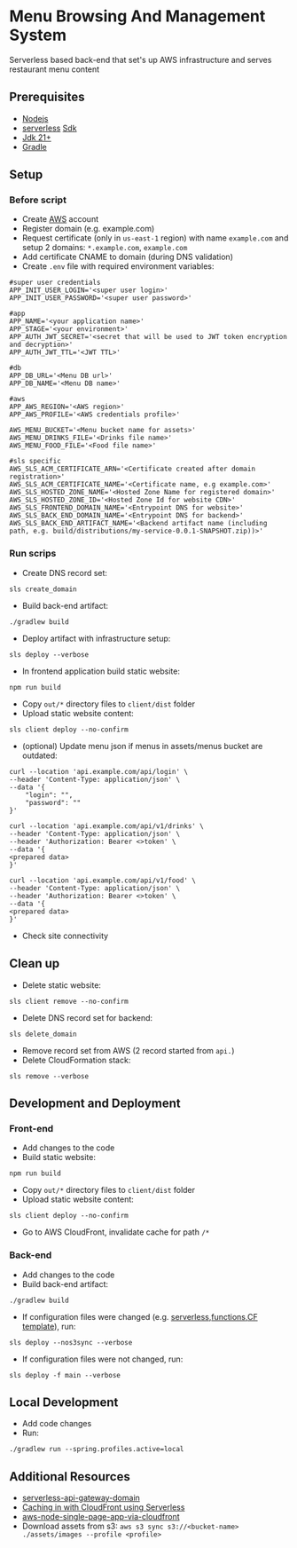 # Menu Browsing And Management System

Serverless based back-end that set's up AWS infrastructure and serves restaurant menu content

## Prerequisites

- [Nodejs](https://nodejs.org/en/download)
- [serverless](https://www.serverless.com/) [Sdk](https://www.npmjs.com/package/serverless)
- [Jdk 21+](https://openjdk.org/projects/jdk/21/)
- [Gradle](https://gradle.org/)


## Setup

### Before script

- Create [AWS](https://aws.amazon.com) account
- Register domain (e.g. example.com)
- Request certificate (only in `us-east-1` region) with name `example.com` and setup 2 domains: `*.example.com`, `example.com`
- Add certificate CNAME to domain (during DNS validation)
- Create `.env` file with required environment variables:

```dotenv
#super user credentials
APP_INIT_USER_LOGIN='<super user login>'
APP_INIT_USER_PASSWORD='<super user password>'

#app
APP_NAME='<your application name>'
APP_STAGE='<your environment>'
APP_AUTH_JWT_SECRET='<secret that will be used to JWT token encryption and decryption>'
APP_AUTH_JWT_TTL='<JWT TTL>'

#db
APP_DB_URL='<Menu DB url>'
APP_DB_NAME='<Menu DB name>'

#aws
APP_AWS_REGION='<AWS region>'
APP_AWS_PROFILE='<AWS credentials profile>'

AWS_MENU_BUCKET='<Menu bucket name for assets>'
AWS_MENU_DRINKS_FILE='<Drinks file name>'
AWS_MENU_FOOD_FILE='<Food file name>'

#sls specific
AWS_SLS_ACM_CERTIFICATE_ARN='<Certificate created after domain registration>'
AWS_SLS_ACM_CERTIFICATE_NAME='<Certificate name, e.g example.com>'
AWS_SLS_HOSTED_ZONE_NAME='<Hosted Zone Name for registered domain>'
AWS_SLS_HOSTED_ZONE_ID='<Hosted Zone Id for website CDN>'
AWS_SLS_FRONTEND_DOMAIN_NAME='<Entrypoint DNS for website>'
AWS_SLS_BACK_END_DOMAIN_NAME='<Entrypoint DNS for backend>'
AWS_SLS_BACK_END_ARTIFACT_NAME='<Backend artifact name (including path, e.g. build/distributions/my-service-0.0.1-SNAPSHOT.zip))>'
```

### Run scrips

- Create DNS record set:
```shell
sls create_domain
```
- Build back-end artifact: 
```shell
./gradlew build
```
- Deploy artifact with infrastructure setup:
```shell
sls deploy --verbose
```
- In frontend application build static website: 
```shell
npm run build
```
- Copy `out/*` directory files to `client/dist` folder
- Upload static website content:
```shell
sls client deploy --no-confirm
```
- (optional) Update menu json if menus in assets/menus bucket are outdated:

```shell
curl --location 'api.example.com/api/login' \
--header 'Content-Type: application/json' \
--data '{
    "login": "",
    "password": ""
}'
```

```shell
curl --location 'api.example.com/api/v1/drinks' \
--header 'Content-Type: application/json' \
--header 'Authorization: Bearer <>token' \
--data '{
<prepared data>
}'
```

```shell
curl --location 'api.example.com/api/v1/food' \
--header 'Content-Type: application/json' \
--header 'Authorization: Bearer <>token' \
--data '{
<prepared data>
}'
```

- Check site connectivity

## Clean up

- Delete static website:
```shell
sls client remove --no-confirm
```
- Delete DNS record set for backend:
```shell
sls delete_domain
```
- Remove record set from AWS (2 record started from `api.`)
- Delete CloudFormation stack:
```shell
sls remove --verbose
```

## Development and Deployment

### Front-end

- Add changes to the code
- Build static website:
```shell
npm run build
```
- Copy `out/*` directory files to `client/dist` folder
- Upload static website content: 
```shell
sls client deploy --no-confirm
```
- Go to AWS CloudFront, invalidate cache for path `/*`

### Back-end

- Add changes to the code
- Build back-end artifact:
```shell
./gradlew build
```
- If configuration files were changed (e.g. [serverless](./serverless.yml),[functions](serverless/functions.yml),[CF template](serverless/template.yml)), run:
```shell
sls deploy --nos3sync --verbose
```
- If configuration files were not changed, run:
```shell
sls deploy -f main --verbose
```

## Local Development

- Add code changes
- Run:
```shell
./gradlew run --spring.profiles.active=local
```

## Additional Resources

- [serverless-api-gateway-domain](https://www.serverless.com/blog/serverless-api-gateway-domain)
- [Caching in with CloudFront using Serverless](https://medium.com/yld-blog/caching-in-with-cloudfront-using-serverless-5a174651ab14)
- [aws-node-single-page-app-via-cloudfront](https://github.com/serverless/examples/blob/master/aws-node-single-page-app-via-cloudfront/serverless.yml)
- Download assets from s3: `aws s3 sync s3://<bucket-name> ./assets/images --profile <profile>`
